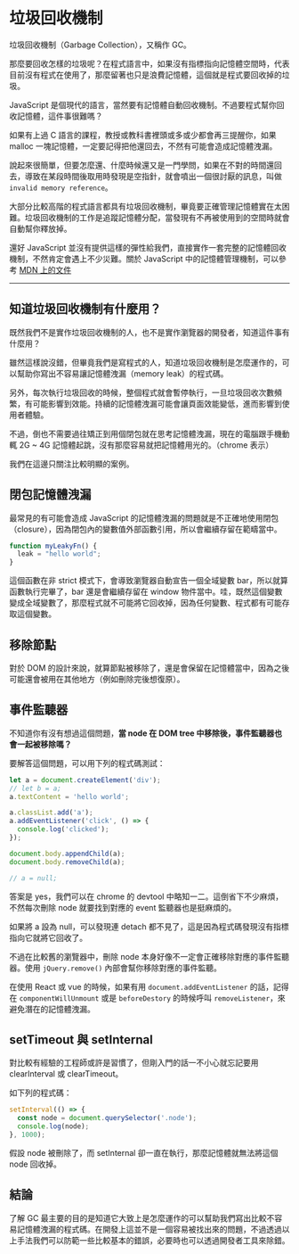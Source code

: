 # 垃圾回收機制

垃圾回收機制（Garbage Collection），又稱作 GC。

那麼要回收怎樣的垃圾呢？在程式語言中，如果沒有指標指向記憶體空間時，代表目前沒有程式在使用了，那麼留著也只是浪費記憶體，這個就是程式要回收掉的垃圾。

JavaScript 是個現代的語言，當然要有記憶體自動回收機制。不過要程式幫你回收記憶體，這件事很難嗎？

如果有上過 C 語言的課程，教授或教科書裡頭或多或少都會再三提醒你，如果 malloc 一塊記憶體，一定要記得把他還回去，不然有可能會造成記憶體洩漏。

說起來很簡單，但要怎麼還、什麼時候還又是一門學問，如果在不對的時間還回去，導致在某段時間後取用時發現是空指針，就會噴出一個很討厭的訊息，叫做 `invalid memory reference`。

大部分比較高階的程式語言都具有垃圾回收機制，畢竟要正確管理記憶體實在太困難。垃圾回收機制的工作是追蹤記憶體分配，當發現有不再被使用到的空間時就會自動幫你釋放掉。

還好 JavaScript 並沒有提供這樣的彈性給我們，直接實作一套完整的記憶體回收機制，不然肯定會遇上不少災難。關於 JavaScript 中的記憶體管理機制，可以參考 [MDN 上的文件](https://developer.mozilla.org/en-US/docs/Web/JavaScript/Memory_Management)

---

## 知道垃圾回收機制有什麼用？

既然我們不是實作垃圾回收機制的人，也不是實作瀏覽器的開發者，知道這件事有什麼用？

雖然這樣說沒錯，但畢竟我們是寫程式的人，知道垃圾回收機制是怎麼運作的，可以幫助你寫出不容易讓記憶體洩漏（memory leak）的程式碼。

另外，每次執行垃圾回收的時候，整個程式就會暫停執行，一旦垃圾回收次數頻繁，有可能影響到效能。持續的記憶體洩漏可能會讓頁面效能變低，進而影響到使用者體驗。

不過，倒也不需要過往矯正到用個閉包就在思考記憶體洩漏，現在的電腦跟手機動輒 2G ~ 4G 記憶體起跳，沒有那麼容易就把記憶體用光的。（chrome 表示）

我們在這邊只關注比較明顯的案例。

## 閉包記憶體洩漏

最常見的有可能會造成 JavaScript 的記憶體洩漏的問題就是不正確地使用閉包（closure），因為閉包內的變數值外部函數引用，所以會繼續存留在範疇當中。

```javascript
function myLeakyFn() {
  leak = "hello world";
}
```

這個函數在非 strict 模式下，會導致瀏覽器自動宣告一個全域變數 bar，所以就算函數執行完畢了，bar 還是會繼續存留在 window 物件當中。哇，既然這個變數變成全域變數了，那麼程式就不可能將它回收掉，因為任何變數、程式都有可能存取這個變數。

## 移除節點

對於 DOM 的設計來說，就算節點被移除了，還是會保留在記憶體當中，因為之後可能還會被用在其他地方（例如刪除完後想復原）。

## 事件監聽器

不知道你有沒有想過這個問題，**當 node 在 DOM tree 中移除後，事件監聽器也會一起被移除嗎？**

要解答這個問題，可以用下列的程式碼測試：

```javascript
let a = document.createElement('div');
// let b = a;
a.textContent = 'hello world';

a.classList.add('a');
a.addEventListener('click', () => {
  console.log('clicked');
});

document.body.appendChild(a);
document.body.removeChild(a);

// a = null;
```
答案是 yes，我們可以在 chrome 的 devtool 中略知一二。這倒省下不少麻煩，不然每次刪除 node 就要找到對應的 event 監聽器也是挺麻煩的。

如果將 a 設為 null，可以發現連 detach 都不見了，這是因為程式碼發現沒有指標指向它就將它回收了。

不過在比較舊的瀏覽器中，刪除 node 本身好像不一定會正確移除對應的事件監聽器。使用 `jQuery.remove()` 內部會幫你移除對應的事件監聽。

在使用 React 或 vue 的時候，如果有用 `document.addEventListener` 的話，記得在 `componentWillUnmount` 或是 `beforeDestory` 的時候呼叫 `removeListener`，來避免潛在的記憶體洩漏。

## setTimeout 與 setInternal

對比較有經驗的工程師或許是習慣了，但剛入門的話一不小心就忘記要用 clearInterval 或 clearTimeout。

如下列的程式碼：

```javascript
setInterval(() => {
  const node = document.querySelector('.node');  
  console.log(node);
}, 1000);
```

假設 node 被刪除了，而 setInternal 卻一直在執行，那麼記憶體就無法將這個 node 回收掉。

## 結論

了解 GC 最主要的目的是知道它大致上是怎麼運作的可以幫助我們寫出比較不容易記憶體洩漏的程式碼。在開發上這並不是一個容易被找出來的問題，不過透過以上手法我們可以防範一些比較基本的錯誤，必要時也可以透過開發者工具來除錯。